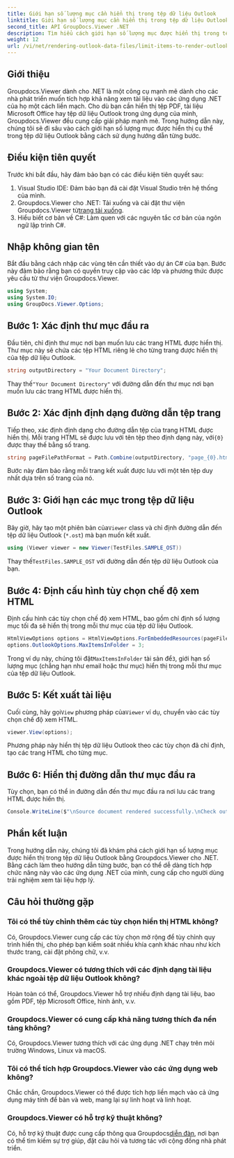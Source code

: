 ```yaml
---
title: Giới hạn số lượng mục cần hiển thị trong tệp dữ liệu Outlook
linktitle: Giới hạn số lượng mục cần hiển thị trong tệp dữ liệu Outlook
second_title: API GroupDocs.Viewer .NET
description: Tìm hiểu cách giới hạn số lượng mục được hiển thị trong tệp dữ liệu Outlook bằng Groupdocs.Viewer cho .NET. Hãy làm theo từng bước của chúng tôi để tích hợp liền mạch.
weight: 12
url: /vi/net/rendering-outlook-data-files/limit-items-to-render-outlook-data-files/
---
```

## Giới thiệu
Groupdocs.Viewer dành cho .NET là một công cụ mạnh mẽ dành cho các nhà phát triển muốn tích hợp khả năng xem tài liệu vào các ứng dụng .NET của họ một cách liền mạch. Cho dù bạn cần hiển thị tệp PDF, tài liệu Microsoft Office hay tệp dữ liệu Outlook trong ứng dụng của mình, Groupdocs.Viewer đều cung cấp giải pháp mạnh mẽ. Trong hướng dẫn này, chúng tôi sẽ đi sâu vào cách giới hạn số lượng mục được hiển thị cụ thể trong tệp dữ liệu Outlook bằng cách sử dụng hướng dẫn từng bước.
## Điều kiện tiên quyết
Trước khi bắt đầu, hãy đảm bảo bạn có các điều kiện tiên quyết sau:
1. Visual Studio IDE: Đảm bảo bạn đã cài đặt Visual Studio trên hệ thống của mình.
2.  Groupdocs.Viewer cho .NET: Tải xuống và cài đặt thư viện Groupdocs.Viewer từ[trang tải xuống](https://releases.groupdocs.com/viewer/net/).
3. Hiểu biết cơ bản về C#: Làm quen với các nguyên tắc cơ bản của ngôn ngữ lập trình C#.

## Nhập không gian tên
Bắt đầu bằng cách nhập các vùng tên cần thiết vào dự án C# của bạn. Bước này đảm bảo rằng bạn có quyền truy cập vào các lớp và phương thức được yêu cầu từ thư viện Groupdocs.Viewer.
```csharp
using System;
using System.IO;
using GroupDocs.Viewer.Options;
```
## Bước 1: Xác định thư mục đầu ra
Đầu tiên, chỉ định thư mục nơi bạn muốn lưu các trang HTML được hiển thị. Thư mục này sẽ chứa các tệp HTML riêng lẻ cho từng trang được hiển thị của tệp dữ liệu Outlook.
```csharp
string outputDirectory = "Your Document Directory";
```
 Thay thế`"Your Document Directory"` với đường dẫn đến thư mục nơi bạn muốn lưu các trang HTML được hiển thị.
## Bước 2: Xác định định dạng đường dẫn tệp trang
 Tiếp theo, xác định định dạng cho đường dẫn tệp của trang HTML được hiển thị. Mỗi trang HTML sẽ được lưu với tên tệp theo định dạng này, với`{0}` được thay thế bằng số trang.
```csharp
string pageFilePathFormat = Path.Combine(outputDirectory, "page_{0}.html");
```
Bước này đảm bảo rằng mỗi trang kết xuất được lưu với một tên tệp duy nhất dựa trên số trang của nó.
## Bước 3: Giới hạn các mục trong tệp dữ liệu Outlook
 Bây giờ, hãy tạo một phiên bản của`Viewer` class và chỉ định đường dẫn đến tệp dữ liệu Outlook (`*.ost`) mà bạn muốn kết xuất.
```csharp
using (Viewer viewer = new Viewer(TestFiles.SAMPLE_OST))
```
 Thay thế`TestFiles.SAMPLE_OST` với đường dẫn đến tệp dữ liệu Outlook của bạn.
## Bước 4: Định cấu hình tùy chọn chế độ xem HTML
Định cấu hình các tùy chọn chế độ xem HTML, bao gồm chỉ định số lượng mục tối đa sẽ hiển thị trong mỗi thư mục của tệp dữ liệu Outlook.
```csharp
HtmlViewOptions options = HtmlViewOptions.ForEmbeddedResources(pageFilePathFormat);
options.OutlookOptions.MaxItemsInFolder = 3;
```
 Trong ví dụ này, chúng tôi đặt`MaxItemsInFolder` tài sản để`3`, giới hạn số lượng mục (chẳng hạn như email hoặc thư mục) hiển thị trong mỗi thư mục của tệp dữ liệu Outlook.
## Bước 5: Kết xuất tài liệu
 Cuối cùng, hãy gọi`View` phương pháp của`Viewer` ví dụ, chuyển vào các tùy chọn chế độ xem HTML.
```csharp
viewer.View(options);
```
Phương pháp này hiển thị tệp dữ liệu Outlook theo các tùy chọn đã chỉ định, tạo các trang HTML cho từng mục.
## Bước 6: Hiển thị đường dẫn thư mục đầu ra
Tùy chọn, bạn có thể in đường dẫn đến thư mục đầu ra nơi lưu các trang HTML được hiển thị.
```csharp
Console.WriteLine($"\nSource document rendered successfully.\nCheck output in {outputDirectory}.");
```

## Phần kết luận
Trong hướng dẫn này, chúng tôi đã khám phá cách giới hạn số lượng mục được hiển thị trong tệp dữ liệu Outlook bằng Groupdocs.Viewer cho .NET. Bằng cách làm theo hướng dẫn từng bước, bạn có thể dễ dàng tích hợp chức năng này vào các ứng dụng .NET của mình, cung cấp cho người dùng trải nghiệm xem tài liệu hợp lý.
## Câu hỏi thường gặp
### Tôi có thể tùy chỉnh thêm các tùy chọn hiển thị HTML không?
Có, Groupdocs.Viewer cung cấp các tùy chọn mở rộng để tùy chỉnh quy trình hiển thị, cho phép bạn kiểm soát nhiều khía cạnh khác nhau như kích thước trang, cài đặt phông chữ, v.v.
### Groupdocs.Viewer có tương thích với các định dạng tài liệu khác ngoài tệp dữ liệu Outlook không?
Hoàn toàn có thể, Groupdocs.Viewer hỗ trợ nhiều định dạng tài liệu, bao gồm PDF, tệp Microsoft Office, hình ảnh, v.v.
### Groupdocs.Viewer có cung cấp khả năng tương thích đa nền tảng không?
Có, Groupdocs.Viewer tương thích với các ứng dụng .NET chạy trên môi trường Windows, Linux và macOS.
### Tôi có thể tích hợp Groupdocs.Viewer vào các ứng dụng web không?
Chắc chắn, Groupdocs.Viewer có thể được tích hợp liền mạch vào cả ứng dụng máy tính để bàn và web, mang lại sự linh hoạt và linh hoạt.
### Groupdocs.Viewer có hỗ trợ kỹ thuật không?
 Có, hỗ trợ kỹ thuật được cung cấp thông qua Groupdocs[diễn đàn](https://forum.groupdocs.com/c/viewer/9), nơi bạn có thể tìm kiếm sự trợ giúp, đặt câu hỏi và tương tác với cộng đồng nhà phát triển.